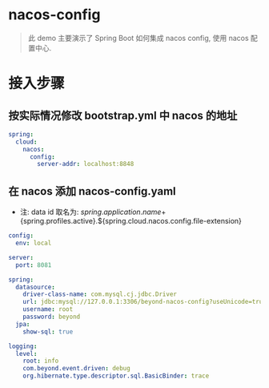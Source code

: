 # nacos-config

> 此 demo 主要演示了 Spring Boot 如何集成 nacos config, 使用 nacos 配置中心.

# 接入步骤

## 按实际情况修改 bootstrap.yml 中 nacos 的地址
```yaml
spring:
  cloud:
    nacos:
      config:
        server-addr: localhost:8848
```

## 在 nacos 添加 nacos-config.yaml

* 注: data id 取名为: ${spring.application.name}+${spring.profiles.active}.${spring.cloud.nacos.config.file-extension}
```yaml
config:
  env: local

server:
  port: 8081  

spring:
  datasource:
    driver-class-name: com.mysql.cj.jdbc.Driver
    url: jdbc:mysql://127.0.0.1:3306/beyond-nacos-config?useUnicode=true&characterEncoding=UTF-8&zeroDateTimeBehavior=convertToNull&serverTimezone=Asia/Shanghai&useSSL=false
    username: root
    password: beyond
  jpa:
    show-sql: true

logging:
  level:
    root: info
    com.beyond.event.driven: debug
    org.hibernate.type.descriptor.sql.BasicBinder: trace  
```